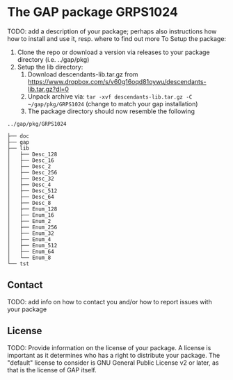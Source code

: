 # The GAP package GRPS1024

TODO: add a description of your package; perhaps also instructions how how to
install and use it, resp. where to find out more
To Setup the package:
1. Clone the repo or download a version via releases to your package directory (i.e. ../gap/pkg)
2. Setup the lib directory:
	1. Download descendants-lib.tar.gz from https://www.dropbox.com/s/v60g16oqd81oywu/descendants-lib.tar.gz?dl=0
	2. Unpack archive via:
	 `tar -xvf descendants-lib.tar.gz -C ~/gap/pkg/GRPS1024` (change to match your gap installation)
	3. The package directory should now resemble the following
```
../gap/pkg/GRPS1024

├── doc
├── gap
├── lib
│   ├── Desc_128
│   ├── Desc_16
│   ├── Desc_2
│   ├── Desc_256
│   ├── Desc_32
│   ├── Desc_4
│   ├── Desc_512
│   ├── Desc_64
│   ├── Desc_8
│   ├── Enum_128
│   ├── Enum_16
│   ├── Enum_2
│   ├── Enum_256
│   ├── Enum_32
│   ├── Enum_4
│   ├── Enum_512
│   ├── Enum_64
│   └── Enum_8
└── tst
```
## Contact

TODO: add info on how to contact you and/or how to report issues with your
package

## License

TODO: Provide information on the license of your package. A license is
important as it determines who has a right to distribute your package. The
"default" license to consider is GNU General Public License v2 or later, as
that is the license of GAP itself.
